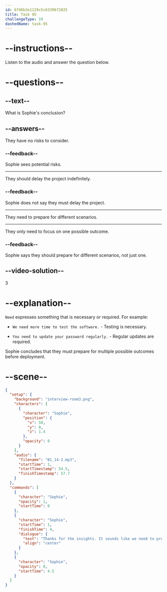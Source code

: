 ```yaml
---
id: 67d6b3e1129c5c63396f2825
title: Task 95
challengeType: 19
dashedName: task-95
---
```


<!-- (audio) Sophie: Thanks for the insights. It sounds like we need to prepare for different scenarios. -->

# --instructions--

Listen to the audio and answer the question below.

# --questions--

## --text--

What is Sophie's conclusion?

## --answers--

They have no risks to consider.

### --feedback--

Sophie sees potential risks.

---

They should delay the project indefinitely.

### --feedback--

Sophie does not say they must delay the project.

---

They need to prepare for different scenarios.

---

They only need to focus on one possible outcome.

### --feedback--

Sophie says they should prepare for different scenarios, not just one.

## --video-solution--

3

# --explanation--

`Need` expresses something that is necessary or required. For example:

- `We need more time to test the software.` - Testing is necessary.

- `You need to update your password regularly.` - Regular updates are required.

Sophie concludes that they must prepare for multiple possible outcomes before deployment.

# --scene--

```json
{
  "setup": {
    "background": "interview-room3.png",
    "characters": [
      {
        "character": "Sophie",
        "position": {
          "x": 50,
          "y": 0,
          "z": 1.4
        },
        "opacity": 0
      }
    ],
    "audio": {
      "filename": "B1_14-2.mp3",
      "startTime": 1,
      "startTimestamp": 54.5,
      "finishTimestamp": 57.7
    }
  },
  "commands": [
    {
      "character": "Sophie",
      "opacity": 1,
      "startTime": 0
    },
    {
      "character": "Sophie",
      "startTime": 1,
      "finishTime": 4,
      "dialogue": {
        "text": "Thanks for the insights. It sounds like we need to prepare for different scenarios.",
        "align": "center"
      }
    },
    {
      "character": "Sophie",
      "opacity": 0,
      "startTime": 4.5
    }
  ]
}
```
